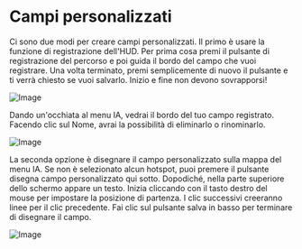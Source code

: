 # Campi personalizzati


Ci sono due modi per creare campi personalizzati.
Il primo è usare la funzione di registrazione dell'HUD.
Per prima cosa premi il pulsante di registrazione del percorso e poi guida il bordo del campo che vuoi registrare.
Una volta terminato, premi semplicemente di nuovo il pulsante e ti verrà chiesto se vuoi salvarlo.
Inizio e fine non devono sovrapporsi!


![Image](/home/runner/work/CourseplayHelp/CourseplayHelp/recordcustomhelp_0_0_765_510.png)


Dando un'occhiata al menu IA, vedrai il bordo del tuo campo registrato.
Facendo clic sul Nome, avrai la possibilità di eliminarlo o rinominarlo.


![Image](/home/runner/work/CourseplayHelp/CourseplayHelp/donecustomhelp_0_0_765_510.png)


La seconda opzione è disegnare il campo personalizzato sulla mappa del menu IA.
Se non è selezionato alcun hotspot, puoi premere il pulsante disegna campo personalizzato qui sotto.
Dopodiché, nella parte superiore dello schermo appare un testo.
Inizia cliccando con il tasto destro del mouse per impostare la posizione di partenza.
I clic successivi creeranno linee per il clic precedente.
Fai clic sul pulsante salva in basso per terminare di disegnare il campo.


![Image](/home/runner/work/CourseplayHelp/CourseplayHelp/drawcustomhelp_0_0_765_510.png)

